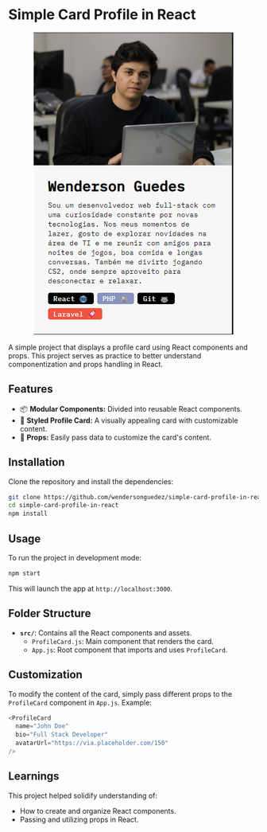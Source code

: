# Simple Card Profile in React

<p align="center">
  <img src="./public/preview.png" alt="Profile Card Preview" />
</p>

A simple project that displays a profile card using React components and props. This project serves as practice to better understand componentization and props handling in React.

## Features

- 📦 **Modular Components:** Divided into reusable React components.
- 🎨 **Styled Profile Card:** A visually appealing card with customizable content.
- 🔄 **Props:** Easily pass data to customize the card's content.

## Installation

Clone the repository and install the dependencies:

```bash
git clone https://github.com/wendersonguedez/simple-card-profile-in-react.git
cd simple-card-profile-in-react
npm install
```

## Usage

To run the project in development mode:

```bash
npm start
```

This will launch the app at `http://localhost:3000`.

## Folder Structure

- **`src/`**: Contains all the React components and assets.
  - `ProfileCard.js`: Main component that renders the card.
  - `App.js`: Root component that imports and uses `ProfileCard`.

## Customization

To modify the content of the card, simply pass different props to the `ProfileCard` component in `App.js`. Example:

```js
<ProfileCard
  name="John Doe"
  bio="Full Stack Developer"
  avatarUrl="https://via.placeholder.com/150"
/>
```

## Learnings

This project helped solidify understanding of:

- How to create and organize React components.
- Passing and utilizing props in React.